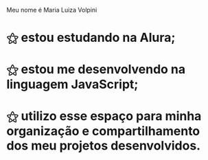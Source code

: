 Meu nome é Maria Luiza Volpini
# ⚝ estou estudando na Alura;
# ⚝ estou me desenvolvendo na linguagem JavaScript;
# ⚝ utilizo esse espaço para minha organização e compartilhamento dos meu projetos desenvolvidos.
